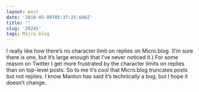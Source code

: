 ```yaml
---
layout: post
date: '2018-05-09T05:37:25.686Z'
title: ''
slug: '20245'
tags: Micro.blog
---
```

I really like how there’s no character limit on replies on Micro.blog. (I’m sure there is one, but it’s large enough that I’ve never noticed it.) For some reason on Twitter I get more frustrated by the character limits on replies than on top-level posts. So to me it’s cool that Micro.blog truncates posts but not replies. I know Manton has said it’s technically a bug, but I hope it doesn’t change.
